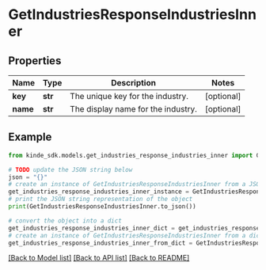 # GetIndustriesResponseIndustriesInner


## Properties

Name | Type | Description | Notes
------------ | ------------- | ------------- | -------------
**key** | **str** | The unique key for the industry. | [optional] 
**name** | **str** | The display name for the industry. | [optional] 

## Example

```python
from kinde_sdk.models.get_industries_response_industries_inner import GetIndustriesResponseIndustriesInner

# TODO update the JSON string below
json = "{}"
# create an instance of GetIndustriesResponseIndustriesInner from a JSON string
get_industries_response_industries_inner_instance = GetIndustriesResponseIndustriesInner.from_json(json)
# print the JSON string representation of the object
print(GetIndustriesResponseIndustriesInner.to_json())

# convert the object into a dict
get_industries_response_industries_inner_dict = get_industries_response_industries_inner_instance.to_dict()
# create an instance of GetIndustriesResponseIndustriesInner from a dict
get_industries_response_industries_inner_from_dict = GetIndustriesResponseIndustriesInner.from_dict(get_industries_response_industries_inner_dict)
```
[[Back to Model list]](../README.md#documentation-for-models) [[Back to API list]](../README.md#documentation-for-api-endpoints) [[Back to README]](../README.md)


